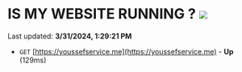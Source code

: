 # IS MY WEBSITE RUNNING ? [![](https://img.shields.io/static/v1?label=Sponsor&message=%E2%9D%A4&logo=GitHub&color=%23fe8e86)](https://github.com/sponsors/<username>)

Last updated: **3/31/2024, 1:29:21 PM**

- `GET` [https://youssefservice.me](https://youssefservice.me) - **Up** (129ms)
